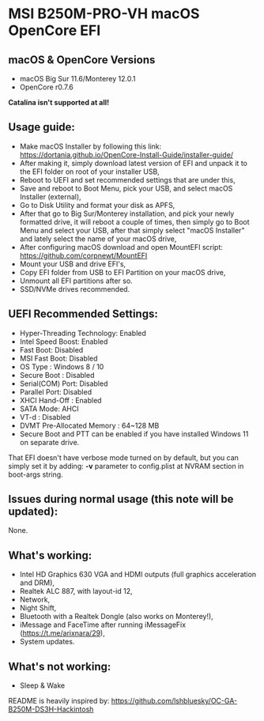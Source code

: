 # MSI B250M-PRO-VH macOS OpenCore EFI 

## macOS & OpenCore Versions
- macOS Big Sur 11.6/Monterey 12.0.1
- OpenCore r0.7.6

**Catalina isn't supported at all!**

## Usage guide:
- Make macOS Installer by following this link: https://dortania.github.io/OpenCore-Install-Guide/installer-guide/
- After making it, simply download latest version of EFI and unpack it to the EFI folder on root of your installer USB,
- Reboot to UEFI and set recommended settings that are under this,
- Save and reboot to Boot Menu, pick your USB, and select macOS Installer (external),
- Go to Disk Utility and format your disk as APFS,
- After that go to Big Sur/Monterey installation, and pick your newly formatted drive, it will reboot a couple of times, then simply go to Boot Menu and select your USB, after that simply select "macOS Installer" and lately select the name of your macOS drive,
- After configuring macOS download and open MountEFI script: https://github.com/corpnewt/MountEFI
- Mount your USB and drive EFI's,
- Copy EFI folder from USB to EFI Partition on your macOS drive, 
- Unmount all EFI partitions after so. 
- SSD/NVMe drives recommended.

## UEFI Recommended Settings:
- Hyper-Threading Technology: Enabled
- Intel Speed Boost: Enabled
- Fast Boot: Disabled
- MSI Fast Boot: Disabled
- OS Type : Windows 8 / 10
- Secure Boot : Disabled
- Serial(COM) Port: Disabled
- Parallel Port: Disabled
- XHCI Hand-Off : Enabled
- SATA Mode: AHCI
- VT-d : Disabled
- DVMT Pre-Allocated Memory : 64~128 MB
- Secure Boot and PTT can be enabled if you have installed Windows 11 on separate drive.

That EFI doesn't have verbose mode turned on by default, but you can simply set it by adding:
**-v** parameter to config.plist at NVRAM section in boot-args string.

## Issues during normal usage (this note will be updated):
None.

## What's working:
- Intel HD Graphics 630 VGA and HDMI outputs (full graphics acceleration and DRM),
- Realtek ALC 887, with layout-id 12,
- Network,
- Night Shift,
- Bluetooth with a Realtek Dongle (also works on Monterey!),
- iMessage and FaceTime after running iMessageFix (https://t.me/arixnara/29),
- System updates.

## What's not working:
- Sleep & Wake

README is heavily inspired by: https://github.com/lshbluesky/OC-GA-B250M-DS3H-Hackintosh
